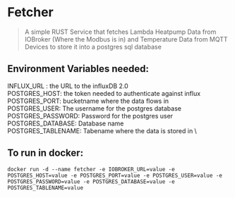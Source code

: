 # Fetcher
> A simple RUST Service that fetches Lambda Heatpump Data from IOBroker (Where the Modbus is in) 
> and Temperature Data from MQTT Devices to store it into a postgres sql database

## Environment Variables needed:
INFLUX_URL : the URL to the influxDB 2.0 \
POSTGRES_HOST: the token needed to authenticate against influx \
POSTGRES_PORT: bucketname where the data flows in \
POSTGRES_USER: The username for the postgres database \
POSTGRES_PASSWORD: Password for the postgres user \
POSTGRES_DATABASE: Database name \
POSTGRES_TABLENAME: Tabename where the data is stored in  \

## To run in docker:

`docker run -d --name fetcher -e IOBROKER_URL=value
-e POSTGRES_HOST=value
-e POSTGRES_PORT=value
-e POSTGRES_USER=value
-e POSTGRES_PASSWORD=value
-e POSTGRES_DATABASE=value
-e POSTGRES_TABLENAME=value` 


